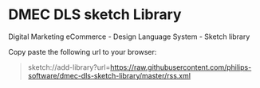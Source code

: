 # DMEC DLS sketch Library

Digital Marketing eCommerce - Design Language System - Sketch library

Copy paste the following url to your browser:

> sketch://add-library?url=https://raw.githubusercontent.com/philips-software/dmec-dls-sketch-library/master/rss.xml
